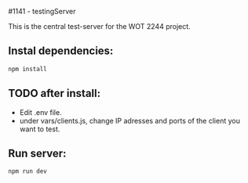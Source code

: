 #1141 - testingServer

This is the central test-server for the WOT 2244 project.

## Instal dependencies:

```Bash
npm install
```

## TODO after install:

- Edit .env file.
- under vars/clients.js, change IP adresses and ports of the client you want to test.

## Run server:

```Bash
npm run dev
```
